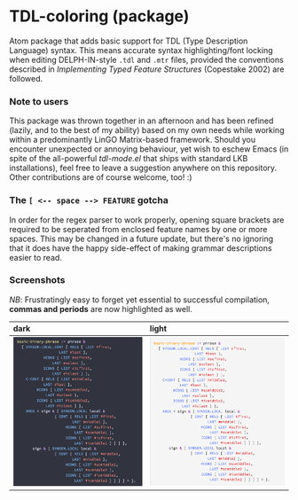 # TDL-coloring (package)
Atom package that adds basic support for TDL (Type Description Language) syntax. This means accurate syntax highlighting/font locking when editing DELPH-IN-style `.tdl` and `.mtr` files, provided the conventions described in *Implementing Typed Feature Structures* (Copestake 2002) are followed. 

### Note to users

This package was thrown together in an afternoon and has been refined (lazily, and to the best of my ability) based on my own needs while working within a predominantly LinGO Matrix-based framework. Should you encounter unexpected or annoying behaviour, yet wish to eschew Emacs (in spite of the all-powerful *tdl-mode.el* that ships with standard LKB installations), feel free to leave a suggestion anywhere on this repository. Other contributions are of course welcome, too! :) 

### The `[ <-- space --> FEATURE` gotcha 

In order for the regex parser to work properly, opening square brackets are required to be seperated from enclosed feature names by one or more spaces. This may be changed in a future update, but there's no ignoring that it does have the happy side-effect of making grammar descriptions easier to read. 

### Screenshots

*NB*: Frustratingly easy to forget yet essential to successful compilation, **commas and periods** are now highlighted as well. 

dark                                                                                          | light
:--------------------------------------------------------------------------------------------- | :------------------------------------------------------------------------------------
![](https://raw.githubusercontent.com/lemontheme/tdl-coloring/master/screenshots/dark_tdl.png) | ![](https://raw.githubusercontent.com/lemontheme/tdl-coloring/master/screenshots/light_tdl.png)
